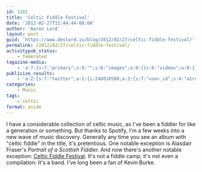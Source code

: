 ```yaml
---
id: 1281
title: 'Celtic Fiddle Festival'
date: '2012-02-27T11:44:44-08:00'
author: 'Aaron Lord'
layout: post
guid: 'https://www.devlord.io/blog/2012/02/27/celtic-fiddle-festival/'
permalink: /2012/02/27/celtic-fiddle-festival/
activitypub_status:
    - federated
tagazine-media:
    - 'a:7:{s:7:"primary";s:0:"";s:6:"images";a:0:{}s:6:"videos";a:0:{}s:11:"image_count";s:1:"0";s:6:"author";s:8:"28099389";s:7:"blog_id";s:8:"28571045";s:9:"mod_stamp";s:19:"2012-02-27 19:44:44";}'
publicize_results:
    - 'a:2:{s:7:"twitter";a:1:{i:246010580;a:2:{s:7:"user_id";s:4:"a1rd";s:7:"post_id";s:18:"174218429606268928";}}s:2:"fb";a:1:{i:100001277464592;a:2:{s:7:"user_id";s:15:"100001277464592";s:7:"post_id";s:15:"329192657133314";}}}'
categories:
    - Music
tags:
    - celtic
format: aside
---
```


I have a considerable collection of celtic music, as I've been a fiddler for like a generation or something. But thanks to Spotify, I'm a few weeks into a new wave of music discovery. Generally any time you see an album with "celtic fiddle" in the title, it's pretentious. One notable exception is Alasdair Fraser's <em>Portrait of a Scottish Fiddler.</em> And now there's another notable exception: <a href="http://www.amazon.com/Play-Celtic-Fiddle-Festival/dp/B0007QS4RS/" target="_blank" rel="noopener">Celtic Fiddle Festival</a>. It's not a fiddle camp; it's not even a compilation: It's a band. I've long been a fan of Kevin Burke.